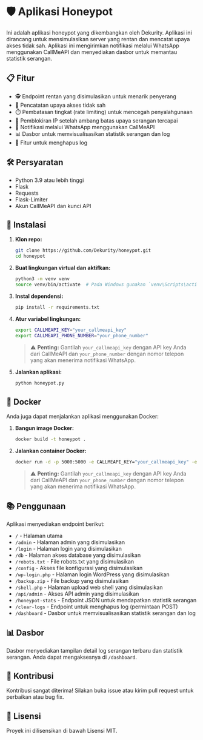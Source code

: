 # 🛡️ Aplikasi Honeypot

Ini adalah aplikasi honeypot yang dikembangkan oleh Dekurity. Aplikasi ini dirancang untuk mensimulasikan server yang rentan dan mencatat upaya akses tidak sah. Aplikasi ini mengirimkan notifikasi melalui WhatsApp menggunakan CallMeAPI dan menyediakan dasbor untuk memantau statistik serangan.

## 📋 Fitur

- 🕵️ Endpoint rentan yang disimulasikan untuk menarik penyerang
- 📝 Pencatatan upaya akses tidak sah
- ⏱️ Pembatasan tingkat (rate limiting) untuk mencegah penyalahgunaan
- 🚫 Pemblokiran IP setelah ambang batas upaya serangan tercapai
- 📲 Notifikasi melalui WhatsApp menggunakan CallMeAPI
- 📊 Dasbor untuk memvisualisasikan statistik serangan dan log
- 🧹 Fitur untuk menghapus log

## 🛠️ Persyaratan

- Python 3.9 atau lebih tinggi
- Flask
- Requests
- Flask-Limiter
- Akun CallMeAPI dan kunci API

## 🚀 Instalasi

1. **Klon repo:**
    ```bash
    git clone https://github.com/Dekurity/honeypot.git
    cd honeypot
    ```

2. **Buat lingkungan virtual dan aktifkan:**
    ```bash
    python3 -m venv venv
    source venv/bin/activate  # Pada Windows gunakan `venv\Scripts\activate`
    ```

3. **Instal dependensi:**
    ```bash
    pip install -r requirements.txt
    ```

4. **Atur variabel lingkungan:**
    ```bash
    export CALLMEAPI_KEY="your_callmeapi_key"
    export CALLMEAPI_PHONE_NUMBER="your_phone_number"
    ```
    > ⚠️ **Penting:** Gantilah `your_callmeapi_key` dengan API key Anda dari CallMeAPI dan `your_phone_number` dengan nomor telepon yang akan menerima notifikasi WhatsApp.

5. **Jalankan aplikasi:**
    ```bash
    python honeypot.py
    ```

## 🐳 Docker

Anda juga dapat menjalankan aplikasi menggunakan Docker:

1. **Bangun image Docker:**
    ```bash
    docker build -t honeypot .
    ```

2. **Jalankan container Docker:**
    ```bash
    docker run -d -p 5000:5000 -e CALLMEAPI_KEY="your_callmeapi_key" -e CALLMEAPI_PHONE_NUMBER="your_phone_number" honeypot
    ```
    > ⚠️ **Penting:** Gantilah `your_callmeapi_key` dengan API key Anda dari CallMeAPI dan `your_phone_number` dengan nomor telepon yang akan menerima notifikasi WhatsApp.

## 📚 Penggunaan

Aplikasi menyediakan endpoint berikut:

- `/` - Halaman utama
- `/admin` - Halaman admin yang disimulasikan
- `/login` - Halaman login yang disimulasikan
- `/db` - Halaman akses database yang disimulasikan
- `/robots.txt` - File robots.txt yang disimulasikan
- `/config` - Akses file konfigurasi yang disimulasikan
- `/wp-login.php` - Halaman login WordPress yang disimulasikan
- `/backup.zip` - File backup yang disimulasikan
- `/shell.php` - Halaman upload web shell yang disimulasikan
- `/api/admin` - Akses API admin yang disimulasikan
- `/honeypot-stats` - Endpoint JSON untuk mendapatkan statistik serangan
- `/clear-logs` - Endpoint untuk menghapus log (permintaan POST)
- `/dashboard` - Dasbor untuk memvisualisasikan statistik serangan dan log

## 📊 Dasbor

Dasbor menyediakan tampilan detail log serangan terbaru dan statistik serangan. Anda dapat mengaksesnya di `/dashboard`.

## 🤝 Kontribusi

Kontribusi sangat diterima! Silakan buka issue atau kirim pull request untuk perbaikan atau bug fix.

## 📄 Lisensi

Proyek ini dilisensikan di bawah Lisensi MIT.

